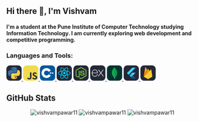 <h2 >Hi there 👋, I'm Vishvam </h2>
<h4>I'm a student at the Pune Institute of Computer Technology studying Information Technology. I am currently exploring web development and competitive programming. </h4>

<h3 align="left">Languages and Tools:</h3>
<p align="left">
  
   
  <a href="https://www.python.org" target="_blank"> 
  <img src="https://raw.githubusercontent.com/tandpfun/skill-icons/main/icons/Python-Dark.svg" alt="python" width="40" height="40"/> </a>
 
  <a href="https://developer.mozilla.org/en-US/docs/Web/JavaScript" target="_blank">
  <img src="https://raw.githubusercontent.com/tandpfun/skill-icons/main/icons/JavaScript.svg" alt="javascript" width="40" height="40"/> </a>
 
  <a href="https://www.w3schools.com/cpp/" target="_blank"> 
  <img src="https://raw.githubusercontent.com/tandpfun/skill-icons/main/icons/CPP.svg" alt="cplusplus" width="40" height="40"/> </a> 
  
  <a href="https://reactjs.org/" target="_blank"> 
  <img src="https://raw.githubusercontent.com/tandpfun/skill-icons/main/icons/React-Dark.svg" alt="cplusplus" width="40" height="40"/> </a> 
 
  <a href="https://nodejs.org" target="_blank"> 
  <img src="https://raw.githubusercontent.com/tandpfun/skill-icons/main/icons/NodeJS-Dark.svg" alt="nodejs" width="40" height="40"/> </a>
  
  <a href="https://expressjs.com/" target="_blank"> 
  <img src="https://raw.githubusercontent.com/tandpfun/skill-icons/main/icons/ExpressJS-Dark.svg" alt="nodejs" width="40" height="40"/> </a>

  <a href="https://www.mongodb.com/" target="_blank">
  <img src="https://raw.githubusercontent.com/tandpfun/skill-icons/main/icons/MongoDB.svg" alt="mongodb" width="40" height="40"/> </a>

  <a href="https://flutter.dev" target="_blank"> 
  <img src="https://raw.githubusercontent.com/tandpfun/skill-icons/main/icons/Flutter-Dark.svg" alt="flutter" width="40" height="40"/> </a> 

  <a href="https://firebase.google.com/" target="_blank"> 
  <img src="https://raw.githubusercontent.com/tandpfun/skill-icons/main/icons/Firebase-Dark.svg" alt="firebase" width="40" height="40"/> </a>
 

 

## GitHub Stats
<p align="center">
  <div align="center">
    <img height = "180" width = "400" src="https://github-readme-stats.vercel.app/api?username=vishvampawar11&show_icons=true&theme=outrun" alt="vishvampawar11">
    <img height = "180" width = "400" src="https://github-readme-stats.vercel.app/api/top-langs?username=vishvampawar11&show_icons=true&locale=en&layout=compact&theme=outrun" alt="vishvampawar11">
    <img height = "180" width = "400" src="https://github-readme-streak-stats.herokuapp.com/?user=vishvampawar11&theme=buefy-dark&date_format=M%20j%5B%2C%20Y%5D" alt="vishvampawar11" />
  </div>
</p>
